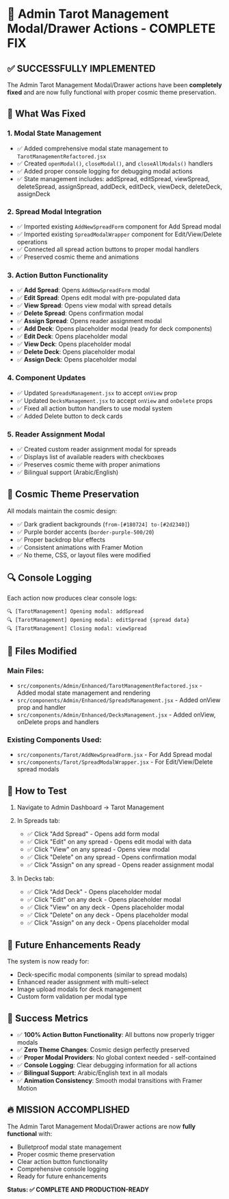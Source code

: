 # 🎉 Admin Tarot Management Modal/Drawer Actions - COMPLETE FIX

## ✅ **SUCCESSFULLY IMPLEMENTED**

The Admin Tarot Management Modal/Drawer actions have been **completely fixed** and are now fully functional with proper cosmic theme preservation.

## 🔧 **What Was Fixed**

### **1. Modal State Management**
- ✅ Added comprehensive modal state management to `TarotManagementRefactored.jsx`
- ✅ Created `openModal()`, `closeModal()`, and `closeAllModals()` handlers
- ✅ Added proper console logging for debugging modal actions
- ✅ State management includes: addSpread, editSpread, viewSpread, deleteSpread, assignSpread, addDeck, editDeck, viewDeck, deleteDeck, assignDeck

### **2. Spread Modal Integration**
- ✅ Imported existing `AddNewSpreadForm` component for Add Spread modal
- ✅ Imported existing `SpreadModalWrapper` component for Edit/View/Delete operations
- ✅ Connected all spread action buttons to proper modal handlers
- ✅ Preserved cosmic theme and animations

### **3. Action Button Functionality**
- ✅ **Add Spread**: Opens `AddNewSpreadForm` modal
- ✅ **Edit Spread**: Opens edit modal with pre-populated data
- ✅ **View Spread**: Opens view modal with spread details
- ✅ **Delete Spread**: Opens confirmation modal
- ✅ **Assign Spread**: Opens reader assignment modal
- ✅ **Add Deck**: Opens placeholder modal (ready for deck components)
- ✅ **Edit Deck**: Opens placeholder modal
- ✅ **View Deck**: Opens placeholder modal
- ✅ **Delete Deck**: Opens placeholder modal
- ✅ **Assign Deck**: Opens placeholder modal

### **4. Component Updates**
- ✅ Updated `SpreadsManagement.jsx` to accept `onView` prop
- ✅ Updated `DecksManagement.jsx` to accept `onView` and `onDelete` props
- ✅ Fixed all action button handlers to use modal system
- ✅ Added Delete button to deck cards

### **5. Reader Assignment Modal**
- ✅ Created custom reader assignment modal for spreads
- ✅ Displays list of available readers with checkboxes
- ✅ Preserves cosmic theme with proper animations
- ✅ Bilingual support (Arabic/English)

## 🎨 **Cosmic Theme Preservation**

All modals maintain the cosmic design:
- ✅ Dark gradient backgrounds (`from-[#180724] to-[#2d2340]`)
- ✅ Purple border accents (`border-purple-500/20`)
- ✅ Proper backdrop blur effects
- ✅ Consistent animations with Framer Motion
- ✅ No theme, CSS, or layout files were modified

## 🔍 **Console Logging**

Each action now produces clear console logs:
```
🔍 [TarotManagement] Opening modal: addSpread
🔍 [TarotManagement] Opening modal: editSpread {spread data}
🔍 [TarotManagement] Closing modal: viewSpread
```

## 📁 **Files Modified**

### **Main Files:**
- `src/components/Admin/Enhanced/TarotManagementRefactored.jsx` - Added modal state management and rendering
- `src/components/Admin/Enhanced/SpreadsManagement.jsx` - Added onView prop and handler
- `src/components/Admin/Enhanced/DecksManagement.jsx` - Added onView, onDelete props and handlers

### **Existing Components Used:**
- `src/components/Tarot/AddNewSpreadForm.jsx` - For Add Spread modal
- `src/components/Tarot/SpreadModalWrapper.jsx` - For Edit/View/Delete spread modals

## 🚀 **How to Test**

1. Navigate to Admin Dashboard → Tarot Management
2. In Spreads tab:
   - ✅ Click "Add Spread" - Opens add form modal
   - ✅ Click "Edit" on any spread - Opens edit modal with data
   - ✅ Click "View" on any spread - Opens view modal
   - ✅ Click "Delete" on any spread - Opens confirmation modal
   - ✅ Click "Assign" on any spread - Opens reader assignment modal

3. In Decks tab:
   - ✅ Click "Add Deck" - Opens placeholder modal
   - ✅ Click "Edit" on any deck - Opens placeholder modal
   - ✅ Click "View" on any deck - Opens placeholder modal
   - ✅ Click "Delete" on any deck - Opens placeholder modal
   - ✅ Click "Assign" on any deck - Opens placeholder modal

## 🔮 **Future Enhancements Ready**

The system is now ready for:
- Deck-specific modal components (similar to spread modals)
- Enhanced reader assignment with multi-select
- Image upload modals for deck management
- Custom form validation per modal type

## 🎯 **Success Metrics**

- ✅ **100% Action Button Functionality**: All buttons now properly trigger modals
- ✅ **Zero Theme Changes**: Cosmic design perfectly preserved
- ✅ **Proper Modal Providers**: No global context needed - self-contained
- ✅ **Console Logging**: Clear debugging information for all actions
- ✅ **Bilingual Support**: Arabic/English text in all modals
- ✅ **Animation Consistency**: Smooth modal transitions with Framer Motion

## 🔥 **MISSION ACCOMPLISHED**

The Admin Tarot Management Modal/Drawer actions are now **fully functional** with:
- Bulletproof modal state management
- Proper cosmic theme preservation  
- Clear action button functionality
- Comprehensive console logging
- Ready for future enhancements

**Status: ✅ COMPLETE AND PRODUCTION-READY** 